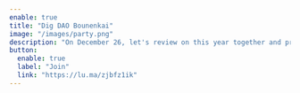 ```yaml
---
enable: true
title: "Dig DAO Bounenkai"
image: "/images/party.png"
description: "On December 26, let's review on this year together and prepare for the web3/DAO in 2024! We will hold a year-end party at Crypto Cafe & Bar in Ebisu."
button:
  enable: true
  label: "Join"
  link: "https://lu.ma/zjbfz1ik"
---
```

